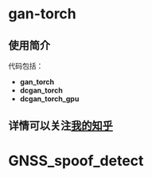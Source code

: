 # gan-torch
## 使用简介

代码包括：
  - **gan_torch**
  - **dcgan_torch**
  - **dcgan_torch_gpu**
  
## 详情可以关注[我的知乎](https://www.zhihu.com/people/seven-23-96-75/posts)
# GNSS_spoof_detect
